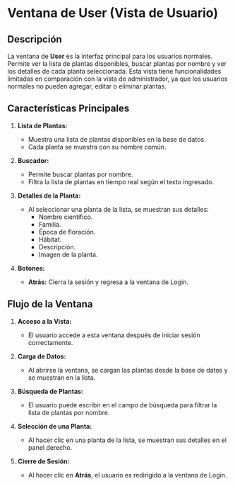 # Ventana de User (Vista de Usuario)

## Descripción

La ventana de **User** es la interfaz principal para los usuarios normales. Permite ver la lista de plantas disponibles, buscar plantas por nombre y ver los detalles de cada planta seleccionada. Esta vista tiene funcionalidades limitadas en comparación con la vista de administrador, ya que los usuarios normales no pueden agregar, editar o eliminar plantas.

## Características Principales

1. **Lista de Plantas:**
   - Muestra una lista de plantas disponibles en la base de datos.
   - Cada planta se muestra con su nombre común.

2. **Buscador:**
   - Permite buscar plantas por nombre.
   - Filtra la lista de plantas en tiempo real según el texto ingresado.

3. **Detalles de la Planta:**
   - Al seleccionar una planta de la lista, se muestran sus detalles:
     - Nombre científico.
     - Familia.
     - Época de floración.
     - Hábitat.
     - Descripción.
     - Imagen de la planta.

4. **Botones:**
   - **Atrás:** Cierra la sesión y regresa a la ventana de Login.

## Flujo de la Ventana

1. **Acceso a la Vista:**
   - El usuario accede a esta ventana después de iniciar sesión correctamente.

2. **Carga de Datos:**
   - Al abrirse la ventana, se cargan las plantas desde la base de datos y se muestran en la lista.

3. **Búsqueda de Plantas:**
   - El usuario puede escribir en el campo de búsqueda para filtrar la lista de plantas por nombre.

4. **Selección de una Planta:**
   - Al hacer clic en una planta de la lista, se muestran sus detalles en el panel derecho.

5. **Cierre de Sesión:**
   - Al hacer clic en **Atrás**, el usuario es redirigido a la ventana de Login.
